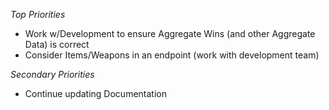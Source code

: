 
*Top Priorities*
- Work w/Development to ensure Aggregate Wins (and other Aggregate Data) is correct
- Consider Items/Weapons in an endpoint (work with development team)


*Secondary Priorities*
- Continue updating Documentation
